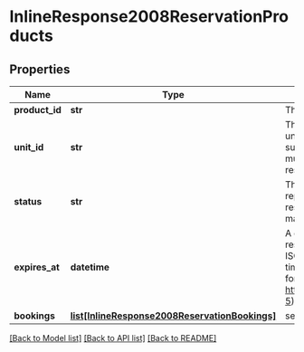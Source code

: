 # InlineResponse2008ReservationProducts

## Properties
Name | Type | Description | Notes
------------ | ------------- | ------------- | -------------
**product_id** | **str** | The Partner supplied id for the product. | 
**unit_id** | **str** | The Partner supplied id for the reserved unit. This id will be passed into reserve and subsequent calls of the purchase. This id must be unique across all units of all reservations.  | [optional] 
**status** | **str** | The current status for this reservation. This represents the current state of the reservation in the reservation lifecycle state machine.  | 
**expires_at** | **datetime** | A datetime representing when the reservation was created. The format is ISO-8601 combined date and time with timezone (also known as Internet date/time format: https://tools.ietf.org/html/rfc3339#section-5).  | 
**bookings** | [**list[InlineResponse2008ReservationBookings]**](InlineResponse2008ReservationBookings.md) | segments being booked in the request. | [optional] 

[[Back to Model list]](../README.md#documentation-for-models) [[Back to API list]](../README.md#documentation-for-api-endpoints) [[Back to README]](../README.md)

